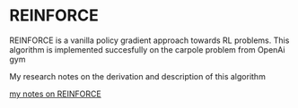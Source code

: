
# REINFORCE

REINFORCE is a vanilla policy gradient approach towards RL problems. This algorithm is implemented succesfully on the carpole problem from OpenAi gym

My research notes on the derivation and description of this algorithm 

[my notes on REINFORCE](https://hackmd.io/YSPZM9WYR7a4sIAcqtAe6Q)
